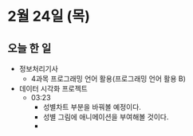 # 2월 24일 (목)

## 오늘 한 일

* 정보처리기사
  * 4과목 프로그래밍 언어 활용(프로그래밍 언어 활용 B)
* 데이터 시각화 프로젝트
  * 03:23
    * 성별차트 부분을 바꿔볼 예정이다.
    * 성별 그림에 애니메이션을 부여해볼 것이다.
    * 

